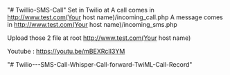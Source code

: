 "# Twillio-SMS-Call" 
Set in Twilio at 
A call comes in  http://www.test.com(Your host name)/incoming_call.php
A message comes in      http://www.test.com(Your host name)/incoming_sms.php

Upload  those 2 file at root
http://www.test.com(Your host name)

Youtube : https://youtu.be/mBEXRcII3YM


"# Twilio---SMS-Call-Whisper-Call-forward-TwiML-Call-Record" 
